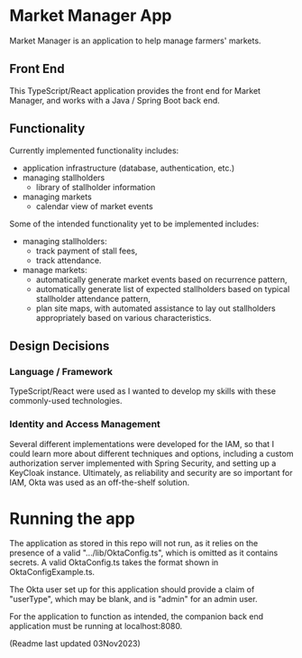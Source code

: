 # Market Manager App

Market Manager is an application to help manage farmers' markets.

## Front End

This TypeScript/React application provides the front end for Market Manager, and works with a Java / Spring Boot back end.

## Functionality

Currently implemented functionality includes:

-   application infrastructure (database, authentication, etc.)
-   managing stallholders
    -   library of stallholder information
-   managing markets
    -   calendar view of market events

Some of the intended functionality yet to be implemented includes:

-   managing stallholders:
    -   track payment of stall fees,
    -   track attendance.
-   manage markets:
    -   automatically generate market events based on recurrence pattern,
    -   automatically generate list of expected stallholders based on typical stallholder attendance pattern,
    -   plan site maps, with automated assistance to lay out stallholders appropriately based on various characteristics.

## Design Decisions

### Language / Framework

TypeScript/React were used as I wanted to develop my skills with these commonly-used technologies.

### Identity and Access Management

Several different implementations were developed for the IAM, so that I could learn more about different techniques and options, including a custom authorization server implemented with Spring Security, and setting up a KeyCloak instance. Ultimately, as reliability and security are so important for IAM, Okta was used as an off-the-shelf solution.

# Running the app

The application as stored in this repo will not run, as it relies on the presence of a valid ".../lib/OktaConfig.ts", which is omitted as it contains secrets.
A valid OktaConfig.ts takes the format shown in OktaConfigExample.ts.

The Okta user set up for this application should provide a claim of "userType", which may be blank, and is "admin" for an admin user.

For the application to function as intended, the companion back end application must be running at localhost:8080.

(Readme last updated 03Nov2023)
